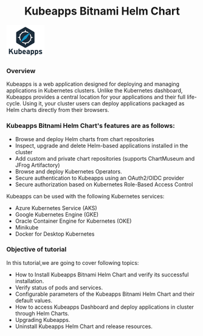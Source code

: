<h1 align="center">Kubeapps Bitnami Helm Chart</h1>

![Logo](_images/logo.png)

### Overview

Kubeapps is a web application designed for deploying and managing applications in Kubernetes clusters. Unlike the Kubernetes dashboard, Kubeapps provides a central
location for your applications and their full life-cycle. Using it, your cluster users can deploy applications packaged as Helm charts directly from their browsers.


### Kubeapps Bitnami Helm Chart's features are as follows:

- Browse and deploy Helm charts from chart repositories
- Inspect, upgrade and delete Helm-based applications installed in the cluster
- Add custom and private chart repositories (supports ChartMuseum and JFrog Artifactory)
- Browse and deploy Kubernetes Operators.
- Secure authentication to Kubeapps using an OAuth2/OIDC provider
- Secure authorization based on Kubernetes Role-Based Access Control

Kubeapps can be used with the following Kubernetes services:
-  Azure Kubernetes Service (AKS)
-  Google Kubernetes Engine (GKE)
-  Oracle Container Engine for Kubernetes (OKE)
-  Minikube
-  Docker for Desktop Kubernetes


### Objective of tutorial

In this tutorial,we are going to cover following topics:

- How to Install Kubeapps Bitnami Helm Chart and verify its successful installation.
- Verify status of pods and services. 
- Configurable parameters of the Kubeapps Bitnami Helm Chart and their default values.
- How to access Kubeapps Dashboard and deploy applications in cluster through Helm Charts.
- Upgrading Kubeapps.
- Uninstall Kubeapps Helm Chart and release resources.





